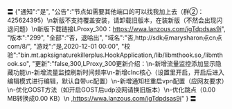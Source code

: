 〓
{"通知":"是",
"公告":"节点如需要其他端口的可以找我加上去（群②：425624395）\n新版不支持覆盖安装，请卸载旧版本，在装新版（不然会出现闪退问题）\n新版下载链接LProxy_300：https://wwa.lanzous.com/igTdpdsas9i",
"版本":"299",
"全部":"否，退哈出",
"域名":"否,http://sdk点marysharon点cn点com/8/",
"游戏":"是,2020-12-01 00:00",
"校验":"bin.mt.apksignaturekillerplus.HookApplication,/lib/libmthook.so,/libmthook.so",
"更新":"false,300,LProxy_300更新介绍：\n-新增流量监控添加显示隐藏功能\n-新增流量监控刷新时间频率\n-新增clnc核心（设置里开启，开启后进入编辑模式进行编辑，默认自带uc配置）\n-新增通知栏重启vpn配置（应网友要求）\n-优化GOST方法（如开启GOST后udp没网请换旧版本）\n-优化跳点（0.00 MB转换成0.00 KB）\n
,https://wwa.lanzous.com/igTdpdsas9i"
}
〓
